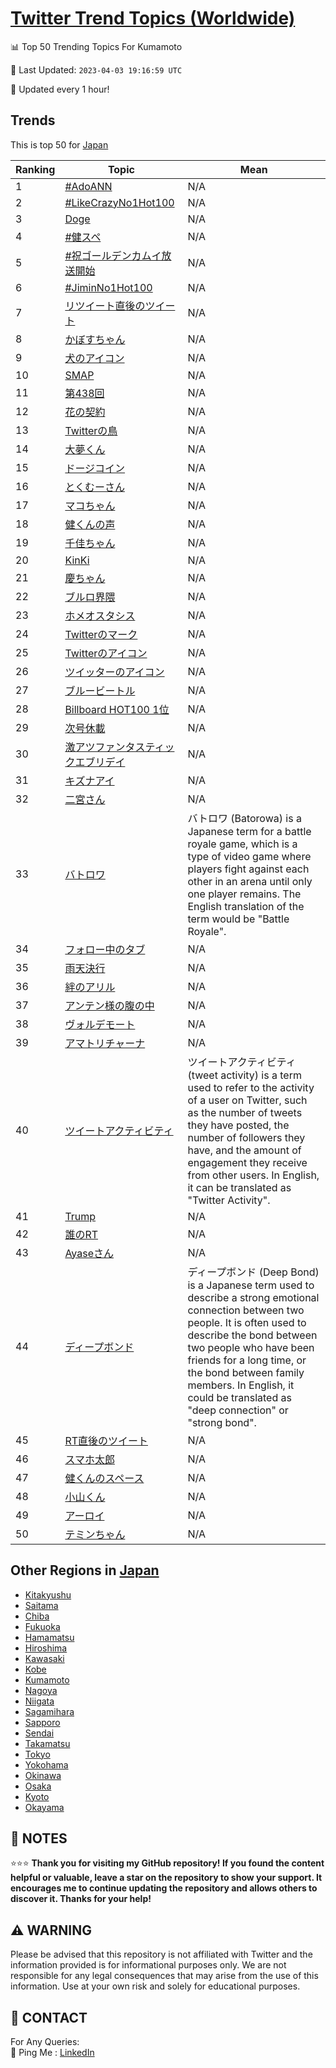 [Twitter Trend Topics (Worldwide)](https://github.com/ErcinDedeoglu/Twitter-Trend-Topics)
==========


📊 Top 50 Trending Topics For Kumamoto

📆 Last Updated: `2023-04-03 19:16:59 UTC`

🔧 Updated every 1 hour!


## Trends

This is top 50 for [Japan](</Japan>)

| Ranking | Topic | Mean |
| ------- | ------------ | ------------ |
| 1 | [#AdoANN](http://twitter.com/search?q=%23AdoANN) | N/A |
| 2 | [#LikeCrazyNo1Hot100](http://twitter.com/search?q=%23LikeCrazyNo1Hot100) | N/A |
| 3 | [Doge](http://twitter.com/search?q=Doge) | N/A |
| 4 | [#健スペ](http://twitter.com/search?q=%23%e5%81%a5%e3%82%b9%e3%83%9a) | N/A |
| 5 | [#祝ゴールデンカムイ放送開始](http://twitter.com/search?q=%23%e7%a5%9d%e3%82%b4%e3%83%bc%e3%83%ab%e3%83%87%e3%83%b3%e3%82%ab%e3%83%a0%e3%82%a4%e6%94%be%e9%80%81%e9%96%8b%e5%a7%8b) | N/A |
| 6 | [#JiminNo1Hot100](http://twitter.com/search?q=%23JiminNo1Hot100) | N/A |
| 7 | [リツイート直後のツイート](http://twitter.com/search?q=%e3%83%aa%e3%83%84%e3%82%a4%e3%83%bc%e3%83%88%e7%9b%b4%e5%be%8c%e3%81%ae%e3%83%84%e3%82%a4%e3%83%bc%e3%83%88) | N/A |
| 8 | [かぼすちゃん](http://twitter.com/search?q=%e3%81%8b%e3%81%bc%e3%81%99%e3%81%a1%e3%82%83%e3%82%93) | N/A |
| 9 | [犬のアイコン](http://twitter.com/search?q=%e7%8a%ac%e3%81%ae%e3%82%a2%e3%82%a4%e3%82%b3%e3%83%b3) | N/A |
| 10 | [SMAP](http://twitter.com/search?q=SMAP) | N/A |
| 11 | [第438回](http://twitter.com/search?q=%e7%ac%ac438%e5%9b%9e) | N/A |
| 12 | [花の契約](http://twitter.com/search?q=%e8%8a%b1%e3%81%ae%e5%a5%91%e7%b4%84) | N/A |
| 13 | [Twitterの鳥](http://twitter.com/search?q=Twitter%e3%81%ae%e9%b3%a5) | N/A |
| 14 | [大夢くん](http://twitter.com/search?q=%e5%a4%a7%e5%a4%a2%e3%81%8f%e3%82%93) | N/A |
| 15 | [ドージコイン](http://twitter.com/search?q=%e3%83%89%e3%83%bc%e3%82%b8%e3%82%b3%e3%82%a4%e3%83%b3) | N/A |
| 16 | [とくむーさん](http://twitter.com/search?q=%e3%81%a8%e3%81%8f%e3%82%80%e3%83%bc%e3%81%95%e3%82%93) | N/A |
| 17 | [マコちゃん](http://twitter.com/search?q=%e3%83%9e%e3%82%b3%e3%81%a1%e3%82%83%e3%82%93) | N/A |
| 18 | [健くんの声](http://twitter.com/search?q=%e5%81%a5%e3%81%8f%e3%82%93%e3%81%ae%e5%a3%b0) | N/A |
| 19 | [千佳ちゃん](http://twitter.com/search?q=%e5%8d%83%e4%bd%b3%e3%81%a1%e3%82%83%e3%82%93) | N/A |
| 20 | [KinKi](http://twitter.com/search?q=KinKi) | N/A |
| 21 | [慶ちゃん](http://twitter.com/search?q=%e6%85%b6%e3%81%a1%e3%82%83%e3%82%93) | N/A |
| 22 | [ブルロ界隈](http://twitter.com/search?q=%e3%83%96%e3%83%ab%e3%83%ad%e7%95%8c%e9%9a%88) | N/A |
| 23 | [ホメオスタシス](http://twitter.com/search?q=%e3%83%9b%e3%83%a1%e3%82%aa%e3%82%b9%e3%82%bf%e3%82%b7%e3%82%b9) | N/A |
| 24 | [Twitterのマーク](http://twitter.com/search?q=Twitter%e3%81%ae%e3%83%9e%e3%83%bc%e3%82%af) | N/A |
| 25 | [Twitterのアイコン](http://twitter.com/search?q=Twitter%e3%81%ae%e3%82%a2%e3%82%a4%e3%82%b3%e3%83%b3) | N/A |
| 26 | [ツイッターのアイコン](http://twitter.com/search?q=%e3%83%84%e3%82%a4%e3%83%83%e3%82%bf%e3%83%bc%e3%81%ae%e3%82%a2%e3%82%a4%e3%82%b3%e3%83%b3) | N/A |
| 27 | [ブルービートル](http://twitter.com/search?q=%e3%83%96%e3%83%ab%e3%83%bc%e3%83%93%e3%83%bc%e3%83%88%e3%83%ab) | N/A |
| 28 | [Billboard HOT100 1位](http://twitter.com/search?q=Billboard+HOT100+1%e4%bd%8d) | N/A |
| 29 | [次号休載](http://twitter.com/search?q=%e6%ac%a1%e5%8f%b7%e4%bc%91%e8%bc%89) | N/A |
| 30 | [激アツファンタスティックエブリデイ](http://twitter.com/search?q=%e6%bf%80%e3%82%a2%e3%83%84%e3%83%95%e3%82%a1%e3%83%b3%e3%82%bf%e3%82%b9%e3%83%86%e3%82%a3%e3%83%83%e3%82%af%e3%82%a8%e3%83%96%e3%83%aa%e3%83%87%e3%82%a4) | N/A |
| 31 | [キズナアイ](http://twitter.com/search?q=%e3%82%ad%e3%82%ba%e3%83%8a%e3%82%a2%e3%82%a4) | N/A |
| 32 | [二宮さん](http://twitter.com/search?q=%e4%ba%8c%e5%ae%ae%e3%81%95%e3%82%93) | N/A |
| 33 | [バトロワ](http://twitter.com/search?q=%e3%83%90%e3%83%88%e3%83%ad%e3%83%af) | バトロワ (Batorowa) is a Japanese term for a battle royale game, which is a type of video game where players fight against each other in an arena until only one player remains. The English translation of the term would be "Battle Royale". |
| 34 | [フォロー中のタブ](http://twitter.com/search?q=%e3%83%95%e3%82%a9%e3%83%ad%e3%83%bc%e4%b8%ad%e3%81%ae%e3%82%bf%e3%83%96) | N/A |
| 35 | [雨天決行](http://twitter.com/search?q=%e9%9b%a8%e5%a4%a9%e6%b1%ba%e8%a1%8c) | N/A |
| 36 | [絆のアリル](http://twitter.com/search?q=%e7%b5%86%e3%81%ae%e3%82%a2%e3%83%aa%e3%83%ab) | N/A |
| 37 | [アンテン様の腹の中](http://twitter.com/search?q=%e3%82%a2%e3%83%b3%e3%83%86%e3%83%b3%e6%a7%98%e3%81%ae%e8%85%b9%e3%81%ae%e4%b8%ad) | N/A |
| 38 | [ヴォルデモート](http://twitter.com/search?q=%e3%83%b4%e3%82%a9%e3%83%ab%e3%83%87%e3%83%a2%e3%83%bc%e3%83%88) | N/A |
| 39 | [アマトリチャーナ](http://twitter.com/search?q=%e3%82%a2%e3%83%9e%e3%83%88%e3%83%aa%e3%83%81%e3%83%a3%e3%83%bc%e3%83%8a) | N/A |
| 40 | [ツイートアクティビティ](http://twitter.com/search?q=%e3%83%84%e3%82%a4%e3%83%bc%e3%83%88%e3%82%a2%e3%82%af%e3%83%86%e3%82%a3%e3%83%93%e3%83%86%e3%82%a3) | ツイートアクティビティ (tweet activity) is a term used to refer to the activity of a user on Twitter, such as the number of tweets they have posted, the number of followers they have, and the amount of engagement they receive from other users. In English, it can be translated as "Twitter Activity". |
| 41 | [Trump](http://twitter.com/search?q=Trump) | N/A |
| 42 | [誰のRT](http://twitter.com/search?q=%e8%aa%b0%e3%81%aeRT) | N/A |
| 43 | [Ayaseさん](http://twitter.com/search?q=Ayase%e3%81%95%e3%82%93) | N/A |
| 44 | [ディープボンド](http://twitter.com/search?q=%e3%83%87%e3%82%a3%e3%83%bc%e3%83%97%e3%83%9c%e3%83%b3%e3%83%89) | ディープボンド (Deep Bond) is a Japanese term used to describe a strong emotional connection between two people. It is often used to describe the bond between two people who have been friends for a long time, or the bond between family members. In English, it could be translated as "deep connection" or "strong bond". |
| 45 | [RT直後のツイート](http://twitter.com/search?q=RT%e7%9b%b4%e5%be%8c%e3%81%ae%e3%83%84%e3%82%a4%e3%83%bc%e3%83%88) | N/A |
| 46 | [スマホ太郎](http://twitter.com/search?q=%e3%82%b9%e3%83%9e%e3%83%9b%e5%a4%aa%e9%83%8e) | N/A |
| 47 | [健くんのスペース](http://twitter.com/search?q=%e5%81%a5%e3%81%8f%e3%82%93%e3%81%ae%e3%82%b9%e3%83%9a%e3%83%bc%e3%82%b9) | N/A |
| 48 | [小山くん](http://twitter.com/search?q=%e5%b0%8f%e5%b1%b1%e3%81%8f%e3%82%93) | N/A |
| 49 | [アーロイ](http://twitter.com/search?q=%e3%82%a2%e3%83%bc%e3%83%ad%e3%82%a4) | N/A |
| 50 | [テミンちゃん](http://twitter.com/search?q=%e3%83%86%e3%83%9f%e3%83%b3%e3%81%a1%e3%82%83%e3%82%93) | N/A |



## Other Regions in [Japan](</Japan>)

* [Kitakyushu](</Japan/Kitakyushu.md>)
* [Saitama](</Japan/Saitama.md>)
* [Chiba](</Japan/Chiba.md>)
* [Fukuoka](</Japan/Fukuoka.md>)
* [Hamamatsu](</Japan/Hamamatsu.md>)
* [Hiroshima](</Japan/Hiroshima.md>)
* [Kawasaki](</Japan/Kawasaki.md>)
* [Kobe](</Japan/Kobe.md>)
* [Kumamoto](</Japan/Kumamoto.md>)
* [Nagoya](</Japan/Nagoya.md>)
* [Niigata](</Japan/Niigata.md>)
* [Sagamihara](</Japan/Sagamihara.md>)
* [Sapporo](</Japan/Sapporo.md>)
* [Sendai](</Japan/Sendai.md>)
* [Takamatsu](</Japan/Takamatsu.md>)
* [Tokyo](</Japan/Tokyo.md>)
* [Yokohama](</Japan/Yokohama.md>)
* [Okinawa](</Japan/Okinawa.md>)
* [Osaka](</Japan/Osaka.md>)
* [Kyoto](</Japan/Kyoto.md>)
* [Okayama](</Japan/Okayama.md>)



## 📝 NOTES

⭐⭐⭐ **Thank you for visiting my GitHub repository! If you found the content helpful or valuable, leave a star on the repository to show your support. It encourages me to continue updating the repository and allows others to discover it. Thanks for your help!**


## ⚠️ WARNING

Please be advised that this repository is not affiliated with Twitter and the information provided is for informational purposes only. We are not responsible for any legal consequences that may arise from the use of this information. Use at your own risk and solely for educational purposes.


## 📨 CONTACT

 For Any Queries:  
            🏓 Ping Me : [LinkedIn](https://www.linkedin.com/in/ercindedeoglu/)
